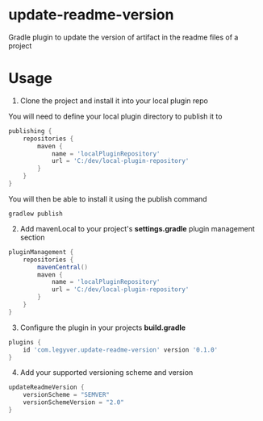 # update-readme-version
Gradle plugin to update the version of artifact in the readme files of a project
# Usage
1. Clone the project and install it into your local plugin repo

You will need to define your local plugin directory to publish it to
```groovy
publishing {
    repositories {
        maven {
            name = 'localPluginRepository'
            url = 'C:/dev/local-plugin-repository'
        }
    }
}
```

You will then be able to install it using the publish command

```shell
gradlew publish
```
2. Add mavenLocal to your project's **settings.gradle** plugin management section
```groovy
pluginManagement {
    repositories {
        mavenCentral()
        maven {
            name = 'localPluginRepository'
            url = 'C:/dev/local-plugin-repository'
        }
    }
}
```
3. Configure the plugin in your projects **build.gradle**
```groovy
plugins {
    id 'com.legyver.update-readme-version' version '0.1.0'
}
```
4. Add your supported versioning scheme and version
```groovy
updateReadmeVersion {
    versionScheme = "SEMVER"
    versionSchemeVersion = "2.0"
}
```
